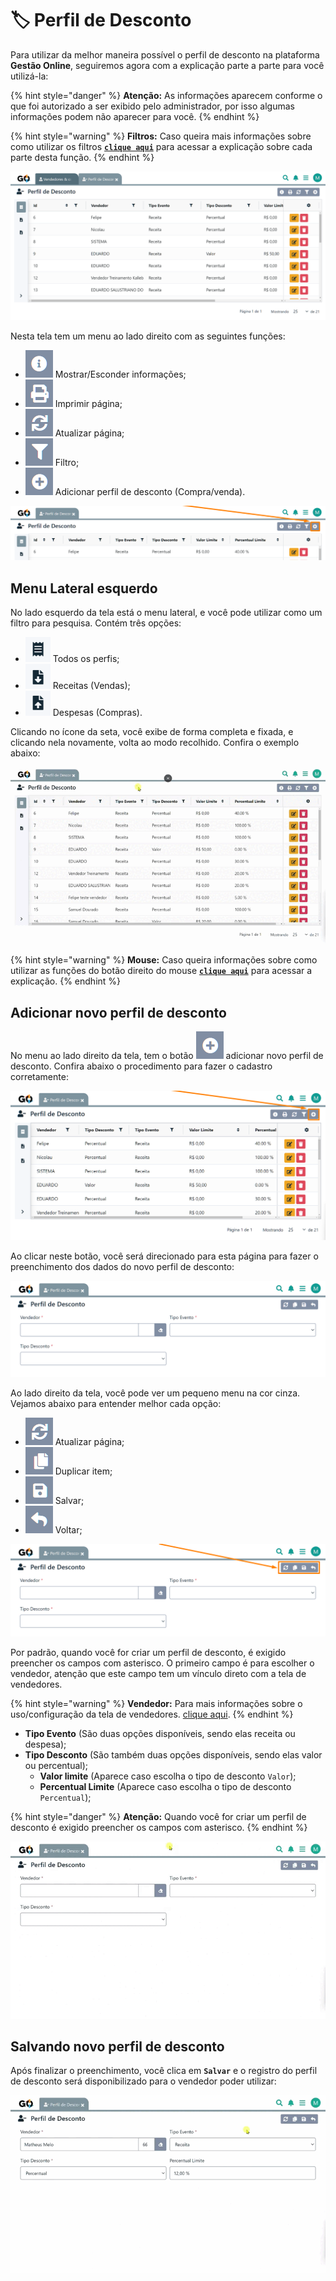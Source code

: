# 🏷️ Perfil de Desconto

Para utilizar da melhor maneira possível o perfil de desconto na plataforma **Gestão Online**, seguiremos agora com a explicação parte a parte para você utilizá-la:

{% hint style="danger" %}
**Atenção:** As informações aparecem conforme o que foi autorizado a ser exibido pelo administrador, por isso algumas informações podem não aparecer para você.
{% endhint %}

{% hint style="warning" %}
**Filtros:** Caso queira mais informações sobre como utilizar os filtros [**`clique aqui`**](/erp-v2/primeiro_acesso/filtros.md) para acessar a explicação sobre cada parte desta função.
{% endhint %}

![](/erp-v2/assets/funcionalidades/vendedores/aba_perfil_desconto.png)

Nesta tela tem um menu ao lado direito com as seguintes funções:

- <img src="/erp-v2/assets/icon_exibir.png" alt="" data-size="line"> Mostrar/Esconder informações;
- <img src="/erp-v2/assets/icon_imprimir.png" alt="" data-size="line"> Imprimir página;
- <img src="/erp-v2/assets/icon_atualizar.png" alt="" data-size="line"> Atualizar página;
- <img src="/erp-v2/assets/icon_filtro.png" alt="" data-size="line"> Filtro;
- <img src="/erp-v2/assets/icon_add.png" alt="" data-size="line"> Adicionar perfil de desconto (Compra/venda).

![](/erp-v2/assets/funcionalidades/vendedores/aba_perfil_desconto_menu.png)

## Menu Lateral esquerdo

No lado esquerdo da tela está o menu lateral, e você pode utilizar como um filtro para pesquisa. Contém três opções:

- <img src="/erp-v2/assets/funcionalidades/icon_todos_perfis.png" alt="" data-size="line"> Todos os perfis;
- <img src="/erp-v2/assets/funcionalidades/icon_receitas.png" alt="" data-size="line"> Receitas (Vendas);
- <img src="/erp-v2/assets/funcionalidades/icon_despesas.png" alt="" data-size="line"> Despesas (Compras).

Clicando no ícone da seta, você exibe de forma completa e fixada, e clicando nela novamente, volta ao modo recolhido. Confira o exemplo abaixo:

![](/erp-v2/assets/funcionalidades/vendedores/aba_perfil_desconto_menu_lateral.gif)

{% hint style="warning" %}
**Mouse:** Caso queira informações sobre como utilizar as funções do botão direito do mouse [**`clique aqui`**](/erp-v2/primeiro_acesso/atalhos_internos#menu-botao-direito-do-mouse) para acessar a explicação.
{% endhint %}

## Adicionar novo perfil de desconto

No menu ao lado direito da tela, tem o botão <img src="/erp-v2/assets/icon_add.png" alt="" data-size="line"> adicionar novo perfil de desconto. Confira abaixo o procedimento para fazer o cadastro corretamente:

![](/erp-v2/assets/funcionalidades/vendedores/aba_perfil_desconto_add_perfil.png)

Ao clicar neste botão, você será direcionado para esta página para fazer o preenchimento dos dados do novo perfil de desconto:

![](/erp-v2/assets/funcionalidades/vendedores/aba_perfil_desconto_add_perfil_desconto.png)

Ao lado direito da tela, você pode ver um pequeno menu na cor cinza. Vejamos abaixo para entender melhor cada opção:

- <img src="/erp-v2/assets/icon_atualizar.png" alt="" data-size="line"> Atualizar página;
- <img src="/erp-v2/assets/icon_duplicar.png" alt="" data-size="line"> Duplicar item;
- <img src="/erp-v2/assets/icon_salvar.png" alt="" data-size="line"> Salvar;
- <img src="/erp-v2/assets/icon_voltar.png" alt="" data-size="line"> Voltar;

![](/erp-v2/assets/funcionalidades/vendedores/aba_perfil_desconto_add_perfil_menu.png)

Por padrão, quando você for criar um perfil de desconto, é exigido preencher os campos com asterisco. O primeiro campo é para escolher o vendedor, atenção que este campo tem um vínculo direto com a tela de vendedores.

{% hint style="warning" %}
**Vendedor:** Para mais informações sobre o uso/configuração da tela de vendedores. [clique aqui](/erp-v2/funcionalidades/usuarios_vendedores/vendedores_compradores.md).
{% endhint %}

- **Tipo Evento** (São duas opções disponíveis, sendo elas receita ou despesa);
- **Tipo Desconto** (São também duas opções disponíveis, sendo elas valor ou percentual);
    - **Valor limite** (Aparece caso escolha o tipo de desconto `Valor`);
    - **Percentual Limite** (Aparece caso escolha o tipo de desconto `Percentual`);

{% hint style="danger" %}
**Atenção:** Quando você for criar um perfil de desconto é exigido preencher os campos com asterisco.
{% endhint %}

![](/erp-v2/assets/funcionalidades/vendedores/aba_perfil_desconto_add_perfil_receita.gif)

## Salvando novo perfil de desconto

Após finalizar o preenchimento, você clica em **`Salvar`** e o registro do perfil de desconto será disponibilizado para o vendedor poder utilizar:

![](/erp-v2/assets/funcionalidades/vendedores/aba_perfil_desconto_add_salvar.gif)

